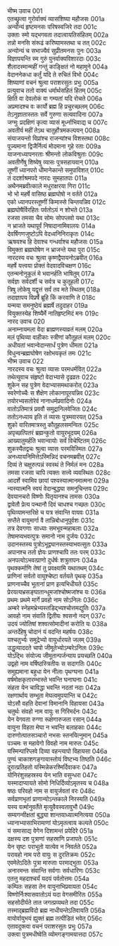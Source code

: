 भीष्म उवाच	001    
एतच्छ्रुत्वा गुरोर्वाक्यं व्यासशिष्या महौजसः	001a  
अन्योन्यं हृष्टमनसः परिषस्वजिरे तदा	001c  
उक्ताः स्मो यद्भगवता तदात्वायतिसंहितम्	002a  
तन्नो मनसि संरूढं करिष्यामस्तथा च तत्	002c  
अन्योन्यं च सभाज्यैवं सुप्रीतमनसः पुनः	003a  
विज्ञापयन्ति स्म गुरुं पुनर्वाक्यविशारदाः	003c  
शैलादस्मान्महीं गन्तुं काङ्क्षितं नो महामुने	004a  
वेदाननेकधा कर्तुं यदि ते रुचितं विभो	004c  
शिष्याणां वचनं श्रुत्वा पराशरसुतः प्रभुः	005a  
प्रत्युवाच ततो वाक्यं धर्मार्थसहितं हितम्	005c  
क्षितिं वा देवलोकं वा गम्यतां यदि रोचते	006a  
अप्रमादश्च वः कार्यो ब्रह्म हि प्रचुरच्छलम्	006c  
तेऽनुज्ञातास्ततः सर्वे गुरुणा सत्यवादिना	007a  
जग्मुः प्रदक्षिणं कृत्वा व्यासं मूर्ध्नाभिवाद्य च	007c  
अवतीर्य महीं तेऽथ चातुर्होत्रमकल्पयन्	008a  
संयाजयन्तो विप्रांश्च राजन्यांश्च विशस्तथा	008c  
पूज्यमाना द्विजैर्नित्यं मोदमाना गृहे रताः	009a  
याजनाध्यापनरताः श्रीमन्तो लोकविश्रुताः	009c  
अवतीर्णेषु शिष्येषु व्यासः पुत्रसहायवान्	010a  
तूष्णीं ध्यानपरो धीमानेकान्ते समुपाविशत्	010c  
तं ददर्शाश्रमपदे नारदः सुमहातपाः	011a  
अथैनमब्रवीत्काले मधुराक्षरया गिरा	011c  
भो भो महर्षे वासिष्ठ ब्रह्मघोषो न वर्तते	012a  
एको ध्यानपरस्तूष्णीं किमास्से चिन्तयन्निव	012c  
ब्रह्मघोषैर्विरहितः पर्वतोऽयं न शोभते	013a  
रजसा तमसा चैव सोमः सोपप्लवो यथा	013c  
न भ्राजते यथापूर्वं निषादानामिवालयः	014a  
देवर्षिगणजुष्टोऽपि वेदध्वनिनिराकृतः	014c  
ऋषयश्च हि देवाश्च गन्धर्वाश्च महौजसः	015a  
विमुक्ता ब्रह्मघोषेण न भ्राजन्ते यथा पुरा	015c  
नारदस्य वचः श्रुत्वा कृष्णद्वैपायनोऽब्रवीत्	016a  
महर्षे यत्त्वया प्रोक्तं वेदवादविचक्षण	016c  
एतन्मनोनुकूलं मे भवानर्हति भाषितुम्	017a  
सर्वज्ञः सर्वदर्शी च सर्वत्र च कुतूहली	017c  
त्रिषु लोकेषु यद्वृत्तं सर्वं तव मते स्थितम्	018a  
तदाज्ञापय विप्रर्षे ब्रूहि किं करवाणि ते	018c  
यन्मया समनुष्ठेयं ब्रह्मर्षे तदुदाहर	019a  
वियुक्तस्येह शिष्यैर्मे नातिहृष्टमिदं मनः	019c  
नारद उवाच	020    
अनाम्नायमला वेदा ब्राह्मणस्याव्रतं मलम्	020a  
मलं पृथिव्या वाहीकाः स्त्रीणां कौतूहलं मलम्	020c  
अधीयतां भवान्वेदान्सार्धं पुत्रेण धीमता	021a  
विधुन्वन्ब्रह्मघोषेण रक्षोभयकृतं तमः	021c  
भीष्म उवाच	022    
नारदस्य वचः श्रुत्वा व्यासः परमधर्मवित्	022a  
तथेत्युवाच संहृष्टो वेदाभ्यासे दृढव्रतः	022c  
शुकेन सह पुत्रेण वेदाभ्यासमथाकरोत्	023a  
स्वरेणोच्चैः स शैक्षेण लोकानापूरयन्निव	023c  
तयोरभ्यसतोरेवं नानाधर्मप्रवादिनोः	024a  
वातोऽतिमात्रं प्रववौ समुद्रानिलवेजितः	024c  
ततोऽनध्याय इति तं व्यासः पुत्रमवारयत्	025a  
शुको वारितमात्रस्तु कौतूहलसमन्वितः	025c  
अपृच्छत्पितरं ब्रह्मन्कुतो वायुरभूदयम्	026a  
आख्यातुमर्हति भवान्वायोः सर्वं विचेष्टितम्	026c  
शुकस्यैतद्वचः श्रुत्वा व्यासः परमविस्मितः	027a  
अनध्यायनिमित्तेऽस्मिन्निदं वचनमब्रवीत्	027c  
दिव्यं ते चक्षुरुत्पन्नं स्वस्थं ते निर्मलं मनः	028a  
तमसा रजसा चापि त्यक्तः सत्त्वे व्यवस्थितः	028c  
आदर्शे स्वामिव छायां पश्यस्यात्मानमात्मना	029a  
न्यस्यात्मनि स्वयं वेदान्बुद्ध्या समनुचिन्तय	029c  
देवयानचरो विष्णोः पितृयानश्च तामसः	030a  
द्वावेतौ प्रेत्य पन्थानौ दिवं चाधश्च गच्छतः	030c  
पृथिव्यामन्तरिक्षे च यत्र संवान्ति वायवः	031a  
सप्तैते वायुमार्गा वै तान्निबोधानुपूर्वशः	031c  
तत्र देवगणाः साध्याः समभूवन्महाबलाः	032a  
तेषामप्यभवत्पुत्रः समानो नाम दुर्जयः	032c  
उदानस्तस्य पुत्रोऽभूद्व्यानस्तस्याभवत्सुतः	033a  
अपानश्च ततो ज्ञेयः प्राणश्चापि ततः परम्	033c  
अनपत्योऽभवत्प्राणो दुर्धर्षः शत्रुतापनः	034a  
पृथक्कर्माणि तेषां तु प्रवक्ष्यामि यथातथम्	034c  
प्राणिनां सर्वतो वायुश्चेष्टा वर्तयते पृथक्	035a  
प्राणनाच्चैव भूतानां प्राण इत्यभिधीयते	035c  
प्रेरयत्यभ्रसङ्घातान्धूमजांश्चोष्मजांश्च यः	036a  
प्रथमः प्रथमे मार्गे प्रवहो नाम सोऽनिलः	036c  
अम्बरे स्नेहमभ्रेभ्यस्तडिद्भ्यश्चोत्तमद्युतिः	037a  
आवहो नाम संवाति द्वितीयः श्वसनो नदन्	037c  
उदयं ज्योतिषां शश्वत्सोमादीनां करोति यः	038a  
अन्तर्देहेषु चोदानं यं वदन्ति महर्षयः	038c  
यश्चतुर्भ्यः समुद्रेभ्यो वायुर्धारयते जलम्	039a  
उद्धृत्याददते चापो जीमूतेभ्योऽम्बरेऽनिलः	039c  
योऽद्भिः संयोज्य जीमूतान्पर्जन्याय प्रयच्छति	040a  
उद्वहो नाम वर्षिष्ठस्त्रितीयः स सदागतिः	040c  
समुह्यमाना बहुधा येन नीलाः पृथग्घनाः	041a  
वर्षमोक्षकृतारम्भास्ते भवन्ति घनाघनाः	041c  
संहता येन चाविद्धा भवन्ति नदतां नदाः	042a  
रक्षणार्थाय सम्भूता मेघत्वमुपयान्ति च	042c  
योऽसौ वहति देवानां विमानानि विहायसा	043a  
चतुर्थः संवहो नाम वायुः स गिरिमर्दनः	043c  
येन वेगवता रुग्णा रूक्षेणारुजता रसान्	044a  
वायुना विहता मेघा न भवन्ति बलाहकाः	044c  
दारुणोत्पातसञ्चारो नभसः स्तनयित्नुमान्	045a  
पञ्चमः स महावेगो विवहो नाम मारुतः	045c  
यस्मिन्पारिप्लवे दिव्या वहन्त्यापो विहायसा	046a  
पुण्यं चाकाशगङ्गायास्तोयं विष्टभ्य तिष्ठति	046c  
दूरात्प्रतिहतो यस्मिन्नेकरश्मिर्दिवाकरः	047a  
योनिरंशुसहस्रस्य येन भाति वसुन्धरा	047c  
यस्मादाप्यायते सोमो निधिर्दिव्योऽमृतस्य च	048a  
षष्ठः परिवहो नाम स वायुर्जवतां वरः	048c  
सर्वप्राणभृतां प्राणान्योऽन्तकाले निरस्यति	049a  
यस्य वर्त्मानुवर्तेते मृत्युवैवस्वतावुभौ	049c  
सम्यगन्वीक्षतां बुद्ध्या शान्तयाध्यात्मनित्यया	050a  
ध्यानाभ्यासाभिरामाणां योऽमृतत्वाय कल्पते	050c  
यं समासाद्य वेगेन दिशामन्तं प्रपेदिरे	051a  
दक्षस्य दश पुत्राणां सहस्राणि प्रजापतेः	051c  
येन सृष्टः पराभूतो यात्येव न निवर्तते	052a  
परावहो नाम परो वायुः स दुरतिक्रमः	052c  
एवमेतेऽदितेः पुत्रा मारुताः परमाद्भुताः	053a  
अनारमन्तः संवान्ति सर्वगाः सर्वधारिणः	053c  
एतत्तु महदाश्चर्यं यदयं पर्वतोत्तमः	054a  
कम्पितः सहसा तेन वायुनाभिप्रवायता	054c  
विष्णोर्निःश्वासवातोऽयं यदा वेगसमीरितः	055a  
सहसोदीर्यते तात जगत्प्रव्यथते तदा	055c  
तस्माद्ब्रह्मविदो ब्रह्म नाधीयन्तेऽतिवायति	056a  
वायोर्वायुभयं ह्युक्तं ब्रह्म तत्पीडितं भवेत्	056c  
एतावदुक्त्वा वचनं पराशरसुतः प्रभुः	057a  
उक्त्वा पुत्रमधीष्वेति व्योमगङ्गामयात्तदा	057c  

